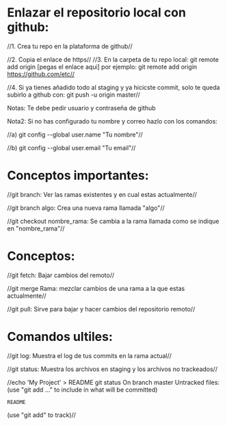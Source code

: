 Enlazar el repositorio local con github:
=========================================================
//1. Crea tu repo en la plataforma de github//

//2. Copia el enlace de https//
//3. En la carpeta de tu repo local: git remote add origin [pegas el enlace aqui] por ejemplo: git remote add origin https://github.com/etc//

//4. Si ya tienes añadido todo al staging y ya hicicste commit, solo te queda subirlo a github con: git push -u origin master//

Notas: Te debe pedir usuario y contraseña de github

Nota2: Si no has configurado tu nombre y correo hazlo con los comandos:

//a) git config --global user.name "Tu nombre"//

//b) git config --global user.email "Tu email"//

Conceptos importantes: 
==========================================================
//git branch: Ver las ramas existentes y en cual estas actualmente//

//git branch algo: Crea una nueva rama llamada "algo"//

//git checkout nombre_rama:  Se cambia a la rama llamada como se indique en "nombre_rama"//

Conceptos:
=========================================================
//git fetch: Bajar cambios del remoto//

//git merge Rama: mezclar cambios de una rama a la que estas actualmente//

//git pull: Sirve para bajar y hacer cambios del repositorio remoto//

Comandos ultiles:
=========================================================
//git log: Muestra el log de tus commits en la rama actual//

//git status: Muestra los archivos en staging y los archivos no trackeados//

//echo 'My Project' > README
git status
On branch master
Untracked files:
  (use "git add <file>..." to include in what will be committed)

    README

(use "git add" to track)//



